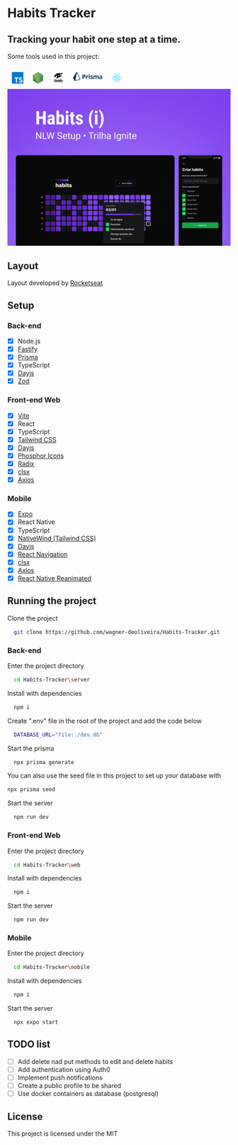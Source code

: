 # Habits Tracker

## Tracking your habit one step at a time. 

Some tools used in this project:   
<br />
[<img align="left" style="margin:10px" alt="TypeScript" width="26px" src="https://raw.githubusercontent.com/github/explore/80688e429a7d4ef2fca1e82350fe8e3517d3494d/topics/typescript/typescript.png" />][typescript]
[<img align="left" style="margin:10px" alt="Node.js" width="26px" src="https://raw.githubusercontent.com/github/explore/80688e429a7d4ef2fca1e82350fe8e3517d3494d/topics/nodejs/nodejs.png" />][node]
[<img align="left" style="margin:10px" alt="Fastify" width="26px" src="assets/fastify.png" />][fastify]
[<img align="left" style="margin:10px; align-items:center" alt="Prisma" width="66px" src="assets/prismalogo.png" />][prisma]
[<img align="left" style="margin:10px" alt="React" width="26px" src="https://raw.githubusercontent.com/github/explore/80688e429a7d4ef2fca1e82350fe8e3517d3494d/topics/react/react.png" />][react]

<br /><br>
<img src="assets/Cover.png" alt="Cover"/>

## Layout

Layout developed by [Rocketseat](https://www.rocketseat.com.br/)

<!-- ## 👏 Learning and more implementations

Describe what you learned and implemented in the project. -->

## Setup
### Back-end

- [x] Node.js
- [x] [Fastify](https://www.fastify.io/)
- [x] [Prisma](https://www.prisma.io/)
- [x] TypeScript
- [x] [Dayjs](https://day.js.org/)
- [x] [Zod](https://github.com/colinhacks/zod)

### Front-end Web

- [x] [Vite](https://vitejs.dev/)
- [x] React
- [x] TypeScript
- [x] [Tailwind CSS](https://tailwindcss.com/)
- [x] [Dayjs](https://day.js.org/)
- [x] [Phosphor Icons](https://phosphoricons.com/)
- [x] [Radix](https://www.radix-ui.com/)
- [x] [clsx](https://github.com/lukeed/clsx)
- [x] [Axios](https://axios-http.com/ptbr/)

### Mobile

- [x] [Expo](https://expo.dev/)
- [x] React Native
- [x] TypeScript
- [x] [NativeWind (Tailwind CSS)](https://www.nativewind.dev/)
- [x] [Dayjs](https://day.js.org/)
- [x] [React Navigation](https://reactnavigation.org/)
- [x] [clsx](https://github.com/lukeed/clsx)
- [x] [Axios](https://axios-http.com/ptbr/)
- [x] [React Native Reanimated](https://docs.swmansion.com/react-native-reanimated/)

## Running the project

Clone the project

```bash
  git clone https://github.com/wagner-deoliveira/Habits-Tracker.git
```

### Back-end

Enter the project directory

```bash
  cd Habits-Tracker\server
```

Install with dependencies

```bash
  npm i
```

Create ".env" file in the root of the project and add the code below

```bash
  DATABASE_URL="file:./dev.db"
```

Start the prisma

```bash
  npx prisma generate
```

You can also use the seed file in this project to set up your database with

```bash
npx prisma seed
```

Start the server

```bash
  npm run dev
```

### Front-end Web

Enter the project directory

```bash
  cd Habits-Tracker\web
```

Install with dependencies

```bash
  npm i
```

Start the server

```bash
  npm run dev
```

### Mobile

Enter the project directory

```bash
  cd Habits-Tracker\mobile
```

Install with dependencies

```bash
  npm i
```

Start the server

```bash
  npx expo start
```

## TODO list
- [ ] Add delete nad put methods to edit and delete habits
- [ ] Add authentication using Auth0
- [ ] Implement push notifications
- [ ] Create a public profile to be shared
- [ ] Use docker containers as database (postgresql) 

## License
This project is licensed under the MIT

[typescript]: https://www.typescriptlang.org/
[node]: https://nodejs.org/en/
[fastify]: https://fastify.io/
[prisma]: https://prisma.io/
[react]: https://reactjs.org/
